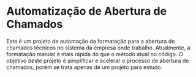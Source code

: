 # Automatização de Abertura de Chamados

Este é um projeto de automação da formatação para a abertura de chamados técnicos no sistema da empresa onde trabalho. Atualmente, a formatação manual é mais rápida do que o método atual no código. O objetivo deste projeto é simplificar e acelerar o processo de abertura de chamados, porém se trata apenas de um projeto para estudo.
